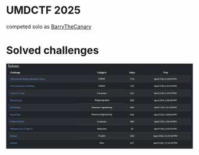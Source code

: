 # UMDCTF 2025

competed solo as [BarryTheCanary](https://ctf.cyber-cit.club/users/1483)

# Solved challenges

![alt text](./img/solves.png)
